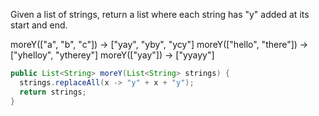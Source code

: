 Given a list of strings, return a list where each string has "y" added at its start and end.

moreY(["a", "b", "c"]) → ["yay", "yby", "ycy"]
moreY(["hello", "there"]) → ["yhelloy", "ytherey"]
moreY(["yay"]) → ["yyayy"]



```java
public List<String> moreY(List<String> strings) {
  strings.replaceAll(x -> "y" + x + "y");
  return strings;
}

```


